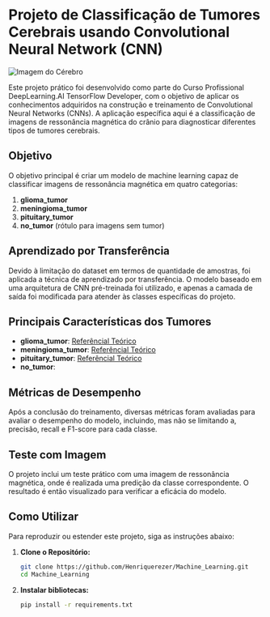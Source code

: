 # Projeto de Classificação de Tumores Cerebrais usando Convolutional Neural Network (CNN)

![Imagem do Cérebro](https://github.com/Henriquerezer/Machine_Learning/assets/87787728/3c87117d-cb94-4b32-b7c2-7b317030df84)

Este projeto prático foi desenvolvido como parte do Curso Profissional DeepLearning.AI TensorFlow Developer, com o objetivo de aplicar os conhecimentos adquiridos na construção e treinamento de Convolutional Neural Networks (CNNs). A aplicação específica aqui é a classificação de imagens de ressonância magnética do crânio para diagnosticar diferentes tipos de tumores cerebrais.

## Objetivo
O objetivo principal é criar um modelo de machine learning capaz de classificar imagens de ressonância magnética em quatro categorias:
1. **glioma_tumor**
2. **meningioma_tumor**
3. **pituitary_tumor**
4. **no_tumor** (rótulo para imagens sem tumor)

## Aprendizado por Transferência
Devido à limitação do dataset em termos de quantidade de amostras, foi aplicada a técnica de aprendizado por transferência. O modelo baseado em uma arquitetura de CNN pré-treinada foi utilizado, e apenas a camada de saída foi modificada para atender às classes específicas do projeto.

## Principais Características dos Tumores
- **glioma_tumor**: [Referêncial Teórico](https://www.hopkinsmedicine.org/international/portugues/conditions-treatments/neurosurgery/gliomas.html)
- **meningioma_tumor**: [Referêncial Teórico](https://www.msdmanuals.com/pt-br/profissional/dist%C3%BArbios-neurol%C3%B3gicos/tumores-intracranianos-e-espinhais/meningiomas#:~:text=Os%20meningiomas%20s%C3%A3o%20tumores%20das,e%2C%20%C3%A0s%20vezes%2C%20radioterapia.)
- **pituitary_tumor**: [Referêncial Teórico](https://www.hopkinsmedicine.org/health/conditions-and-diseases/pituitary-tumors)
- **no_tumor**:

## Métricas de Desempenho
Após a conclusão do treinamento, diversas métricas foram avaliadas para avaliar o desempenho do modelo, incluindo, mas não se limitando a, precisão, recall e F1-score para cada classe.

## Teste com Imagem
O projeto inclui um teste prático com uma imagem de ressonância magnética, onde é realizada uma predição da classe correspondente. O resultado é então visualizado para verificar a eficácia do modelo.

## Como Utilizar
Para reproduzir ou estender este projeto, siga as instruções abaixo:

1. **Clone o Repositório:**
   ```bash
   git clone https://github.com/Henriquerezer/Machine_Learning.git
   cd Machine_Learning

2. **Instalar bibliotecas:**
   ```bash
   pip install -r requirements.txt
